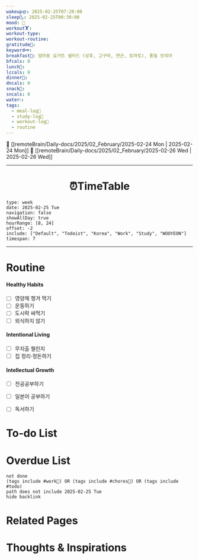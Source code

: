 ```yaml
---
wakeup🌞: 2025-02-25T07:20:00
sleep🌜: 2025-02-25T00:30:00
mood: 🥰
workout🏋️: 
workout-type: 
workout-routine: 
gratitude🙏: 
keyword🗝️: 
breakfast🍳: 엄마표 요거트 샐러드 (상추, 고구마, 연근, 토마토), 통밀 또띠아
bfcals: 0
lunch🍚: 
lccals: 0
dinner🥗: 
dncals: 0
snack🍬: 
sncals: 0
water💧: 
tags:
  - meal-log📝
  - study-log📓
  - workout-log💪
  - routine
---
```


🔺 [[remoteBrain/Daily-docs/2025/02_February/2025-02-24 Mon | 2025-02-24 Mon]]
🔻 [[remoteBrain/Daily-docs/2025/02_February/2025-02-26 Wed | 2025-02-26 Wed]]
___
<h1> <center>⏰TimeTable </center> </h1>

```gEvent
type: week
date: 2025-02-25 Tue
navigation: false
showAllDay: true
hourRange: [8, 24]
offset: -2
include: ["Default", "Todoist", "Korea", "Work", "Study", "WOOYEON"]
timespan: 7
```

--- 


# Routine 

####  Healthy Habits
- [ ] 영양제 챙겨 먹기
- [ ] 운동하기
- [ ] 도시락 싸먹기 
- [ ] 외식하지 않기 

####  Intentional Living 
- [ ] 무지출 챌린지 
- [ ] 집 정리·정돈하기

#### Intellectual Growth
- [ ] 전공공부하기
- [ ] 일본어 공부하기
- [ ] 독서하기



# To-do List


# Overdue List
```tasks
not done
(tags include #work💼) OR (tags include #chores🧺) OR (tags include #todo)
path does not include 2025-02-25 Tue
hide backlink
```

# Related Pages



# Thoughts & Inspirations

